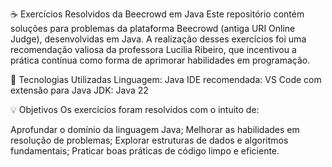 ☕ Exercícios Resolvidos da Beecrowd em Java
Este repositório contém soluções para problemas da plataforma Beecrowd (antiga URI Online Judge), desenvolvidas em Java. 
A realização desses exercícios foi uma recomendação valiosa da professora Lucilia Ribeiro, 
que incentivou a prática contínua como forma de aprimorar habilidades em programação.

🚀 Tecnologias Utilizadas
Linguagem: Java
IDE recomendada: VS Code com extensão para Java
JDK: Java 22

💡 Objetivos
Os exercícios foram resolvidos com o intuito de:

Aprofundar o domínio da linguagem Java;
Melhorar as habilidades em resolução de problemas;
Explorar estruturas de dados e algoritmos fundamentais;
Praticar boas práticas de código limpo e eficiente.
